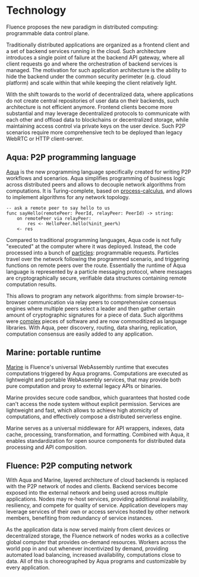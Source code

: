 # Technology

Fluence proposes the new paradigm in distributed computing: programmable data control plane.

Traditionally distributed applications are organized as a frontend client and a set of backend services running in the cloud. Such architecture introduces a single point of failure at the backend API gateway, where all client requests go and where the orchestration of backend services is managed. The motivation for such application architecture is the ability to hide the backend under the common security perimeter (e.g. cloud platform) and scale within that while keeping the client relatively light.

With the shift towards to the world of decentralized data, where applications do not create central repositories of user data on their backends, such architecture is not efficient anymore. Frontend clients become more substantial and may leverage decentralized protocols to communicate with each other and offload data to blockchains or decentralized storage, while maintaining access control via private keys on the user device. Such P2P scenarios require more comprehensive tech to be deployed than legacy WebRTC or HTTP client-server.

## Aqua: P2P programming language

[Aqua](../build/aquamarine/aqua.md) is the new programming language specifically created for writing P2P workflows and scenarios. Aqua simplifies programming of business logic across distributed peers and allows to decouple network algorithms from computations. It is Turing-complete, based on [process-calculus](https://en.wikipedia.org/wiki/Process_calculus), and allows to implement algorithms for any network topology.

```aqua
-- ask a remote peer to say hello to us
func sayHello(remotePeer: PeerId, relayPeer: PeerId) -> string:
    on remotePeer via relayPeer:
        res <- HelloPeer.hello(%init_peer%)
    <- res
```

Compared to traditional programming languages, Aqua code is not fully "executed" at the computer where it was deployed. Instead, the code processed into a bunch of [particles](../build/concepts/concepts.md#particles): programmable requests. Particles travel over the network following the programmed scenario, and triggering functions on remote peers over the route. Essentially the runtime of Aqua language is represented by a particle messaging protocol, where messages are cryptographically secure, verifiable data structures containing remote computation results.

This allows to program any network algorithms: from simple browser-to-browser communication via relay peers to comprehensive consensus engines where multiple peers select a leader and then gather certain amount of cryptographic signatures for a piece of data. Such algorithms were [complex](https://github.com/etcd-io/etcd) pieces of software and are now commoditized as language libraries. With Aqua, peer discovery, routing, data sharing, replication, computation consensus are easily added to any application.

## Marine: portable runtime

[Marine](../build/aquamarine/marine/marine.md) is Fluence's universal WebAssembly runtime that executes computations triggered by Aqua programs. Computations are executed as lightweight and portable WebAssembly services, that may provide both pure computation and proxy to external legacy APIs or binaries.

Marine provides secure code sandbox, which guarantees that hosted code can't access the node system without explicit permission. Services are lightweight and fast, which allows to achieve high atomicity of computations, and effectively compose a distributed serverless engine.

Marine serves as a universal middleware for API wrappers, indexes, data cache, processing,  transformation, and formatting. Combined with Aqua, it enables standardization for open source components for distributed data processing and API composition.

## Fluence: P2P computing network

With Aqua and Marine, layered architecture of cloud backends is replaced with the P2P network of nodes and clients. Backend services become exposed into the external network and being used across multiple applications. Nodes may re-host services, providing additional availability, resiliency, and compete for quality of service. Application developers may leverage services of their own or access services hosted by other network members, benefiting from redundancy of service instances.

As the application data is now served mainly from client devices or decentralized storage, the Fluence network of nodes works as a collective global computer that provides on-demand resources. Workers across the world pop in and out whenever incentivized by demand, providing automated load balancing, increased availability, computations close to data. All of this is choreographed by Aqua programs and customizable by every application.
